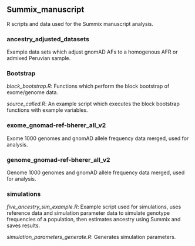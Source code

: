 ## Summix_manuscript
R scripts and data used for the Summix manuscript analysis.

### ancestry_adjusted_datasets
Example data sets which adjust gnomAD AFs to a homogenous AFR or admixed Peruvian sample.

### Bootstrap
*block_bootstrap.R*: Functions which perform the block bootstrap of exome/genome data.

*source_called.R*: An example script which executes the block bootstrap functions with example variables.

### exome_gnomad-ref-bherer_all_v2
Exome 1000 genomes and gnomAD allele frequency data merged, used for analysis.

### genome_gnomad-ref-bherer_all_v2
Genome 1000 genomes and gnomAD allele frequency data merged, used for analysis.

### simulations
*five_ancestry_sim_example.R*: Example script used for simulations, uses reference data and simulation parameter data to simulate genotype frequencies of a population, then estimates ancestry using Summix and saves results.

*simulation_parameters_generate.R*: Generates simulation parameters.
